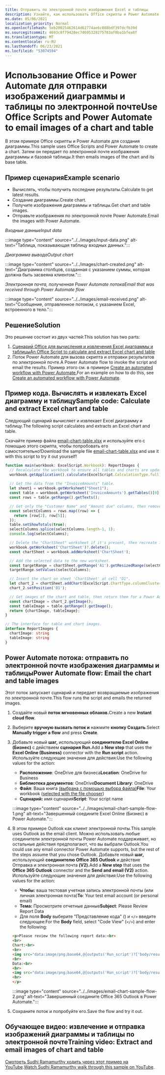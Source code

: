 ```yaml
---
title: Отправить по электронной почте изображения Excel и таблицы
description: Узнайте, как использовать Office скрипты и Power Automate для извлечения и отправки по электронной почте изображений Excel диаграммы и таблицы.
ms.date: 05/06/2021
localization_priority: Normal
ms.openlocfilehash: 5eb20025462614d62774ae6c088bdf397dcfb39d
ms.sourcegitcommit: 4693c8f79428ec74695328275703af0ba1bfea8f
ms.translationtype: MT
ms.contentlocale: ru-RU
ms.lasthandoff: 06/23/2021
ms.locfileid: "53074594"
---
```

# <a name="use-office-scripts-and-power-automate-to-email-images-of-a-chart-and-table"></a><span data-ttu-id="5c6b1-103">Использование Office и Power Automate для отправки изображений диаграммы и таблицы по электронной почте</span><span class="sxs-lookup"><span data-stu-id="5c6b1-103">Use Office Scripts and Power Automate to email images of a chart and table</span></span>

<span data-ttu-id="5c6b1-104">В этом примере Office скрипты и Power Automate для создания диаграммы.</span><span class="sxs-lookup"><span data-stu-id="5c6b1-104">This sample uses Office Scripts and Power Automate to create a chart.</span></span> <span data-ttu-id="5c6b1-105">Затем он передает по электронной почте изображения диаграммы и базовой таблицы.</span><span class="sxs-lookup"><span data-stu-id="5c6b1-105">It then emails images of the chart and its base table.</span></span>

## <a name="example-scenario"></a><span data-ttu-id="5c6b1-106">Пример сценария</span><span class="sxs-lookup"><span data-stu-id="5c6b1-106">Example scenario</span></span>

* <span data-ttu-id="5c6b1-107">Вычислять, чтобы получить последние результаты.</span><span class="sxs-lookup"><span data-stu-id="5c6b1-107">Calculate to get latest results.</span></span>
* <span data-ttu-id="5c6b1-108">Создание диаграммы.</span><span class="sxs-lookup"><span data-stu-id="5c6b1-108">Create chart.</span></span>
* <span data-ttu-id="5c6b1-109">Получите изображения диаграммы и таблицы.</span><span class="sxs-lookup"><span data-stu-id="5c6b1-109">Get chart and table images.</span></span>
* <span data-ttu-id="5c6b1-110">Отправьте изображения по электронной почте Power Automate.</span><span class="sxs-lookup"><span data-stu-id="5c6b1-110">Email the images with Power Automate.</span></span>

<span data-ttu-id="5c6b1-111">_Входные данные_</span><span class="sxs-lookup"><span data-stu-id="5c6b1-111">_Input data_</span></span>

:::image type="content" source="../../images/input-data.png" alt-text="Таблица, показывающая таблицу входных данных.":::

<span data-ttu-id="5c6b1-113">_Диаграмма вывода_</span><span class="sxs-lookup"><span data-stu-id="5c6b1-113">_Output chart_</span></span>

:::image type="content" source="../../images/chart-created.png" alt-text="Диаграмма столбцов, созданная с указанием суммы, которая должна быть засвеяна клиентом.":::

<span data-ttu-id="5c6b1-115">_Электронная почта, полученная Power Automate потока_</span><span class="sxs-lookup"><span data-stu-id="5c6b1-115">_Email that was received through Power Automate flow_</span></span>

:::image type="content" source="../../images/email-received.png" alt-text="Сообщение, отправленное потоком, с указанием Excel, встроенного в тело.":::

## <a name="solution"></a><span data-ttu-id="5c6b1-117">Решение</span><span class="sxs-lookup"><span data-stu-id="5c6b1-117">Solution</span></span>

<span data-ttu-id="5c6b1-118">Это решение состоит из двух частей:</span><span class="sxs-lookup"><span data-stu-id="5c6b1-118">This solution has two parts:</span></span>

1. [<span data-ttu-id="5c6b1-119">Сценарий Office для вычисления и извлечения Excel диаграммы и таблицы</span><span class="sxs-lookup"><span data-stu-id="5c6b1-119">An Office Script to calculate and extract Excel chart and table</span></span>](#sample-code-calculate-and-extract-excel-chart-and-table)
1. <span data-ttu-id="5c6b1-120">Поток Power Automate для вызова скрипта и отправки результатов по электронной почте.</span><span class="sxs-lookup"><span data-stu-id="5c6b1-120">A Power Automate flow to invoke the script and email the results.</span></span> <span data-ttu-id="5c6b1-121">Пример этого см. в примере [Create an automated workflow with Power Automate.](../../tutorials/excel-power-automate-returns.md#create-an-automated-workflow-with-power-automate)</span><span class="sxs-lookup"><span data-stu-id="5c6b1-121">For an example on how to do this, see [Create an automated workflow with Power Automate](../../tutorials/excel-power-automate-returns.md#create-an-automated-workflow-with-power-automate).</span></span>

## <a name="sample-code-calculate-and-extract-excel-chart-and-table"></a><span data-ttu-id="5c6b1-122">Пример кода. Вычислять и извлекать Excel диаграмму и таблицу</span><span class="sxs-lookup"><span data-stu-id="5c6b1-122">Sample code: Calculate and extract Excel chart and table</span></span>

<span data-ttu-id="5c6b1-123">Следующий сценарий вычисляет и извлекает Excel диаграмму и таблицу.</span><span class="sxs-lookup"><span data-stu-id="5c6b1-123">The following script calculates and extracts an Excel chart and table.</span></span>

<span data-ttu-id="5c6b1-124">Скачайте пример файла <a href="email-chart-table.xlsx">email-chart-table.xlsx</a> и используйте его с помощью этого скрипта, чтобы попробовать его самостоятельно!</span><span class="sxs-lookup"><span data-stu-id="5c6b1-124">Download the sample file <a href="email-chart-table.xlsx">email-chart-table.xlsx</a> and use it with this script to try it out yourself!</span></span>

```TypeScript
function main(workbook: ExcelScript.Workbook): ReportImages {
  // Recalculate the workbook to ensure all tables and charts are updated.
  workbook.getApplication().calculate(ExcelScript.CalculationType.full);
  
  // Get the data from the "InvoiceAmounts" table.
  let sheet1 = workbook.getWorksheet("Sheet1");
  const table = workbook.getWorksheet('InvoiceAmounts').getTables()[0];
  const rows = table.getRange().getTexts();

  // Get only the "Customer Name" and "Amount due" columns, then remove the "Total" row.
  const selectColumns = rows.map((row) => {
    return [row[2], row[5]];
  });
  table.setShowTotals(true);
  selectColumns.splice(selectColumns.length-1, 1);
  console.log(selectColumns);

  // Delete the "ChartSheet" worksheet if it's present, then recreate it.
  workbook.getWorksheet('ChartSheet')?.delete();
  const chartSheet = workbook.addWorksheet('ChartSheet');

  // Add the selected data to the new worksheet.
  const targetRange = chartSheet.getRange('A1').getResizedRange(selectColumns.length-1, selectColumns[0].length-1);
  targetRange.setValues(selectColumns);

  // Insert the chart on sheet 'ChartSheet' at cell "D1".
  let chart_2 = chartSheet.addChart(ExcelScript.ChartType.columnClustered, targetRange);
  chart_2.setPosition('D1');

  // Get images of the chart and table, then return them for a Power Automate flow.
  const chartImage = chart_2.getImage();
  const tableImage = table.getRange().getImage();
  return {chartImage, tableImage};
}

// The interface for table and chart images.
interface ReportImages {
  chartImage: string
  tableImage: string
}
```

## <a name="power-automate-flow-email-the-chart-and-table-images"></a><span data-ttu-id="5c6b1-125">Power Automate потока: отправить по электронной почте изображения диаграммы и таблицы</span><span class="sxs-lookup"><span data-stu-id="5c6b1-125">Power Automate flow: Email the chart and table images</span></span>

<span data-ttu-id="5c6b1-126">Этот поток запускает сценарий и передает возвращаемые изображения по электронной почте.</span><span class="sxs-lookup"><span data-stu-id="5c6b1-126">This flow runs the script and emails the returned images.</span></span>

1. <span data-ttu-id="5c6b1-127">Создайте новый **поток мгновенных облаков.**</span><span class="sxs-lookup"><span data-stu-id="5c6b1-127">Create a new **Instant cloud flow**.</span></span>
1. <span data-ttu-id="5c6b1-128">Выберите **вручную вызвать поток и** нажмите **кнопку Создать**.</span><span class="sxs-lookup"><span data-stu-id="5c6b1-128">Select **Manually trigger a flow** and press **Create**.</span></span>
1. <span data-ttu-id="5c6b1-129">Добавьте новый **шаг,** использующий **соединителю Excel Online (Бизнес)** с действием **сценария Run.**</span><span class="sxs-lookup"><span data-stu-id="5c6b1-129">Add a **New step** that uses the **Excel Online (Business)** connector with the **Run script** action.</span></span> <span data-ttu-id="5c6b1-130">Используйте следующие значения для действия:</span><span class="sxs-lookup"><span data-stu-id="5c6b1-130">Use the following values for the action:</span></span>
    * <span data-ttu-id="5c6b1-131">**Расположение**: OneDrive для бизнеса</span><span class="sxs-lookup"><span data-stu-id="5c6b1-131">**Location**: OneDrive for Business</span></span>
    * <span data-ttu-id="5c6b1-132">**Библиотека документов**: OneDrive</span><span class="sxs-lookup"><span data-stu-id="5c6b1-132">**Document Library**: OneDrive</span></span>
    * <span data-ttu-id="5c6b1-133">**Файл**: Ваша книга [(выбрана с помощью выбора файла)](../../testing/power-automate-troubleshooting.md#select-workbooks-with-the-file-browser-control)</span><span class="sxs-lookup"><span data-stu-id="5c6b1-133">**File**: Your workbook ([selected with the file chooser](../../testing/power-automate-troubleshooting.md#select-workbooks-with-the-file-browser-control))</span></span>
    * <span data-ttu-id="5c6b1-134">**Сценарий:** имя сценария</span><span class="sxs-lookup"><span data-stu-id="5c6b1-134">**Script**: Your script name</span></span>

    :::image type="content" source="../../images/email-chart-sample-flow-1.png" alt-text="Завершенный соедините Excel Online (Бизнес) в Power Automate.":::
1. <span data-ttu-id="5c6b1-136">В этом примере Outlook как клиент электронной почты.</span><span class="sxs-lookup"><span data-stu-id="5c6b1-136">This sample uses Outlook as the email client.</span></span> <span data-ttu-id="5c6b1-137">Можно использовать любые соединители электронной почты Power Automate поддерживает, но остальные действия предполагают, что вы выбрали Outlook.</span><span class="sxs-lookup"><span data-stu-id="5c6b1-137">You could use any email connector Power Automate supports, but the rest of the steps assume that you chose Outlook.</span></span> <span data-ttu-id="5c6b1-138">Добавьте новый **шаг,** использующий **соединителю Office 365 Outlook** и действие Отправка и электронная почта **(V2).**</span><span class="sxs-lookup"><span data-stu-id="5c6b1-138">Add a **New step** that uses the **Office 365 Outlook** connector and the **Send and email (V2)** action.</span></span> <span data-ttu-id="5c6b1-139">Используйте следующие значения для действия:</span><span class="sxs-lookup"><span data-stu-id="5c6b1-139">Use the following values for the action:</span></span>
    * <span data-ttu-id="5c6b1-140">**Чтобы:** ваша тестовая учетная запись электронной почты (или личная электронная почта)</span><span class="sxs-lookup"><span data-stu-id="5c6b1-140">**To**: Your test email account (or personal email)</span></span>
    * <span data-ttu-id="5c6b1-141">**Тема:** Просмотрите отчетные данные</span><span class="sxs-lookup"><span data-stu-id="5c6b1-141">**Subject**: Please Review Report Data</span></span>
    * <span data-ttu-id="5c6b1-142">Для поля **Body** выберите "Представление кода" () и `</>` введите следующее:</span><span class="sxs-lookup"><span data-stu-id="5c6b1-142">For the **Body** field, select "Code View" (`</>`) and enter the following:</span></span>

    ```HTML
    <p>Please review the following report data:<br>
    <br>
    Chart:<br>
    <br>
    <img src="data:image/png;base64,@{outputs('Run_script')?['body/result/chartImage']}"/>
    <br>
    Data:<br>
    <br>
    <img src="data:image/png;base64,@{outputs('Run_script')?['body/result/tableImage']}"/>
    <br>
    </p>
    ```

    :::image type="content" source="../../images/email-chart-sample-flow-2.png" alt-text="Завершенный соедините Office 365 Outlook в Power Automate.":::
1. <span data-ttu-id="5c6b1-144">Сохраните поток и попробуйте его.</span><span class="sxs-lookup"><span data-stu-id="5c6b1-144">Save the flow and try it out.</span></span>

## <a name="training-video-extract-and-email-images-of-chart-and-table"></a><span data-ttu-id="5c6b1-145">Обучающее видео: извлечение и отправка изображений диаграммы и таблицы по электронной почте</span><span class="sxs-lookup"><span data-stu-id="5c6b1-145">Training video: Extract and email images of chart and table</span></span>

<span data-ttu-id="5c6b1-146">[Смотреть Sudhi Ramamurthy ходить через этот пример на YouTube](https://youtu.be/152GJyqc-Kw).</span><span class="sxs-lookup"><span data-stu-id="5c6b1-146">[Watch Sudhi Ramamurthy walk through this sample on YouTube](https://youtu.be/152GJyqc-Kw).</span></span>
